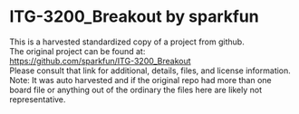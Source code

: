 
# ITG-3200_Breakout by sparkfun  
This is a harvested standardized copy of a project from github.  
The original project can be found at:  
https://github.com/sparkfun/ITG-3200_Breakout  
Please consult that link for additional, details, files, and license information.  
Note: It was auto harvested and if the original repo had more than one board file or anything out of the ordinary the files here are likely not representative.  
    